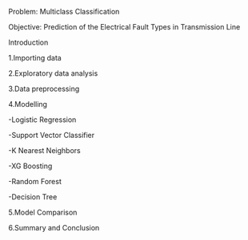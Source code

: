 Problem: Multiclass Classification

Objective: Prediction of the Electrical Fault Types in Transmission Line

Introduction

1.Importing data

2.Exploratory data analysis

3.Data preprocessing

4.Modelling

  -Logistic Regression

  -Support Vector Classifier 

  -K Nearest Neighbors

  -XG Boosting

  -Random Forest

  -Decision Tree

5.Model Comparison

6.Summary and Conclusion
